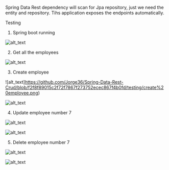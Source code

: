 Spring Data Rest dependency will scan for Jpa repository, just we need the entity and repository. Tihs application exposes the endpoints automatically.

Testing

1) Spring boot running

![alt_text](https://github.com/Jorge36/Spring-Data-Rest-Crud/blob/f2f8f89015c2f72f7867f273752ecec867f4b0fd/testing/sring-boot-running.png)

2) Get all the employees

![alt_text](https://github.com/Jorge36/Spring-Data-Rest-Crud/blob/f2f8f89015c2f72f7867f273752ecec867f4b0fd/testing/get%20employees.png)	

3) Create employee

![alt_text]https://github.com/Jorge36/Spring-Data-Rest-Crud/blob/f2f8f89015c2f72f7867f273752ecec867f4b0fd/testing/create%20employee.png)

![alt_text](https://github.com/Jorge36/Spring-Data-Rest-Crud/blob/f2f8f89015c2f72f7867f273752ecec867f4b0fd/testing/create%20employee%20number%207.png)

4) Update employee number 7

![alt_text](https://github.com/Jorge36/Spring-Data-Rest-Crud/blob/f2f8f89015c2f72f7867f273752ecec867f4b0fd/testing/update%20employee%20number%207.png)

![alt_text](https://github.com/Jorge36/Spring-Data-Rest-Crud/blob/f2f8f89015c2f72f7867f273752ecec867f4b0fd/testing/update%20employee%20number%207%20database.png)

5) Delete employee number 7

![alt_text](https://github.com/Jorge36/Spring-Data-Rest-Crud/blob/f2f8f89015c2f72f7867f273752ecec867f4b0fd/testing/delete%20employee%20number%207.png)

![alt_text](https://github.com/Jorge36/Spring-Data-Rest-Crud/blob/f2f8f89015c2f72f7867f273752ecec867f4b0fd/testing/delete%20employee%20number%207%20database.png)
